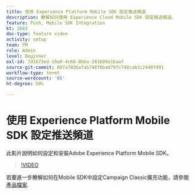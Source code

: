 ```yaml
---
title: 使用 Experience Platform Mobile SDK 設定推送頻道
description: 瞭解如何使用 Experience Cloud Mobile SDK 設定推送頻道。
feature: Push, Mobile SDK Integration
kt: 2683
doc-type: feature video
activity: setup
team: PM
role: Admin
level: Beginner
exl-id: 7d1673ed-19a0-4c68-8bba-281609a16aaf
source-git-commit: 087a7836a7ab748f8bad797c748cab3c2440fd91
workflow-type: tm+mt
source-wordcount: '65'
ht-degree: 50%

---
```


# 使用 Experience Platform Mobile SDK 設定推送頻道

此影片說明如何設定和安裝Adobe Experience Platform Mobile SDK。

>[!VIDEO](https://video.tv.adobe.com/v/27699?quality=12&learn=on)

若要進一步瞭解如何在Mobile SDK中設定Campaign Classic擴充功能，請參閱 [產品檔案](hhttps://github.com/Adobe-Marketing-Cloud/aep-sdks-documentation/blob/master/using-mobile-extensions/adobe-campaignclassic/README.md).
